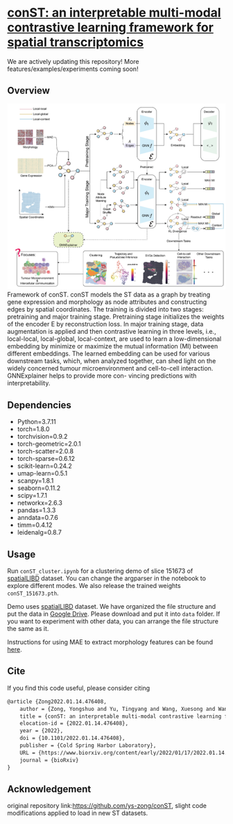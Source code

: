 # [conST: an interpretable multi-modal contrastive learning framework for spatial transcriptomics](https://www.biorxiv.org/content/10.1101/2022.01.14.476408v1)
We are actively updating this repository! More features/examples/experiments coming soon!

## Overview

![Framework overview](imgs/conST-workflow.png)
Framework of conST. conST models the ST data as a graph by treating gene expression and
morphology as node attributes and constructing edges by spatial coordinates. The training is divided into
two stages: pretraining and major training stage. Pretraining stage initializes the weights of the encoder E
by reconstruction loss. In major training stage, data augmentation is applied and then contrastive learning
in three levels, i.e., local-local, local-global, local-context, are used to learn a low-dimensional embedding by
minimize or maximize the mutual information (MI) between different embeddings. The learned embedding
can be used for various downstream tasks, which, when analyzed together, can shed light on the widely
concerned tumour microenvironment and cell-to-cell interaction. GNNExplainer helps to provide more con-
vincing predictions with interpretability.

## Dependencies
- Python=3.7.11
- torch=1.8.0
- torchvision=0.9.2
- torch-geometric=2.0.1
- torch-scatter=2.0.8
- torch-sparse=0.6.12
- scikit-learn=0.24.2
- umap-learn=0.5.1
- scanpy=1.8.1
- seaborn=0.11.2
- scipy=1.7.1
- networkx=2.6.3
- pandas=1.3.3
- anndata=0.7.6
- timm=0.4.12
- leidenalg=0.8.7


## Usage
Run `conST_cluster.ipynb` for a clustering demo of slice 151673 of [spatialLIBD](http://spatial.libd.org/) dataset.
You can change the argparser in the notebook to explore different modes. We also release the trained weights `conST_151673.pth`.

Demo uses [spatialLIBD](http://spatial.libd.org/) dataset. We have organized the file structure and put the data in [Google Drive](https://drive.google.com/file/d/1a3dFS0V7Y6QNA5wVxEcqau9CtntAjZQc/view?usp=sharing). Please download and put it into `data` folder.
If you want to experiment with other data, you can arrange the file structure the same as it.

Instructions for using MAE to extract morphology features can be found [here](MAE-pytorch/README.md).

<!---
### Note
Due to the CUDA non-deterministic characteristic of the sparse tensor operations in [Pytorch Geometrics](https://pytorch.org/docs/stable/generated/torch.use_deterministic_algorithms.html), performance may vary with different runs or in different hardware devices. 
To achieve the best performance, you may want to run code for multiple times or slightly adjust the parameters.
To ensure the reproducibility, we will release the trained weights that we use in the paper. 
Also, we plan to upgrade the code in the future to avoid this problem.
-->

## Cite
If you find this code useful, please consider citing
```html
@article {Zong2022.01.14.476408,
	author = {Zong, Yongshuo and Yu, Tingyang and Wang, Xuesong and Wang, Yixuan and Hu, Zhihang and Li, Yu},
	title = {conST: an interpretable multi-modal contrastive learning framework for spatial transcriptomics},
	elocation-id = {2022.01.14.476408},
	year = {2022},
	doi = {10.1101/2022.01.14.476408},
	publisher = {Cold Spring Harbor Laboratory},
	URL = {https://www.biorxiv.org/content/early/2022/01/17/2022.01.14.476408},
	journal = {bioRxiv}
}
```


## Acknowledgement
original repository link:https://github.com/ys-zong/conST, slight code modifications applied to load in new ST datasets.